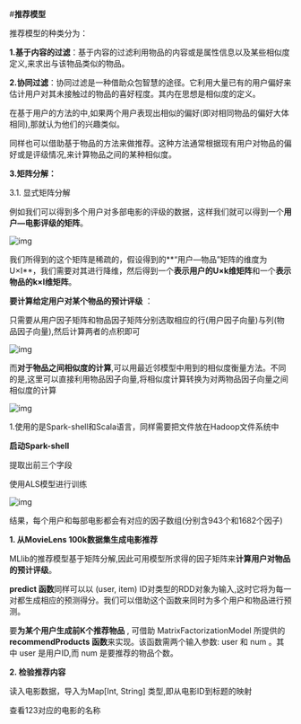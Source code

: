 #**推荐模型**

推荐模型的种类分为：

**1.基于内容的过滤**：基于内容的过滤利用物品的内容或是属性信息以及某些相似度定义,来求出与该物品类似的物品。

**2.协同过滤**：协同过滤是一种借助众包智慧的途径。它利用大量已有的用户偏好来估计用户对其未接触过的物品的喜好程度。其内在思想是相似度的定义。

在基于用户的方法的中,如果两个用户表现出相似的偏好(即对相同物品的偏好大体相同),那就认为他们的兴趣类似。

同样也可以借助基于物品的方法来做推荐。这种方法通常根据现有用户对物品的偏好或是评级情况,来计算物品之间的某种相似度。

**3.矩阵分解：**

3.1. 显式矩阵分解

例如我们可以得到多个用户对多部电影的评级的数据，这样我们就可以得到一个**用户—电影评级的矩阵**。

![img](https://images2015.cnblogs.com/blog/517519/201704/517519-20170430154036428-1109250879.png)

我们所得到的这个矩阵是稀疏的，假设得到的**“用户—物品”矩阵的维度为U×I**，我们需要对其进行降维，然后得到一个**表示用户的U×k维矩阵**和一个**表示物品的k×I维矩阵**。

**要计算给定用户对某个物品的预计评级** ：

只需要从用户因子矩阵和物品因子矩阵分别选取相应的行(用户因子向量)与列(物品因子向量),然后计算两者的点积即可

![img](https://images2015.cnblogs.com/blog/517519/201704/517519-20170430155942584-698896923.png)

而**对于物品之间相似度的计算**,可以用最近邻模型中用到的相似度衡量方法。不同的是,这里可以直接利用物品因子向量,将相似度计算转换为对两物品因子向量之间相似度的计算

![img](https://images2015.cnblogs.com/blog/517519/201704/517519-20170430160031975-1941482174.png)

 

1.使用的是Spark-shell和Scala语言，同样需要把文件放在Hadoop文件系统中

**启动Spark-shell**

 提取出前三个字段

 使用ALS模型进行训练

 ![img](https://images2015.cnblogs.com/blog/517519/201704/517519-20170430160705319-2123034484.png)

 结果，每个用户和每部电影都会有对应的因子数组(分别含943个和1682个因子)

**1. 从MovieLens 100k数据集生成电影推荐**

 MLlib的推荐模型基于矩阵分解,因此可用模型所求得的因子矩阵来**计算用户对物品的预计评级**。

**predict 函数**同样可以以 (user, item) ID对类型的RDD对象为输入,这时它将为每一对都生成相应的预测得分。我们可以借助这个函数来同时为多个用户和物品进行预测。 

要**为某个用户生成前K个推荐物品** , 可借助 MatrixFactorizationModel 所提供的**recommendProducts 函数**来实现。该函数需两个输入参数: user 和 num 。其中 user 是用户ID,而 num 是要推荐的物品个数。

 **2. 检验推荐内容**

读入电影数据，导入为Map[Int, String] 类型,即从电影ID到标题的映射

 查看123对应的电影的名称

 

 
